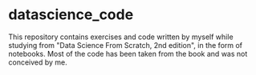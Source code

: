 # datascience_code
This repository contains exercises and code written by myself while studying from "Data Science From Scratch, 2nd edition", in the form of notebooks. Most of the code has been taken from the book and was not conceived by me.
